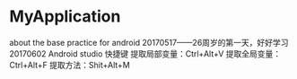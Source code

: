 # MyApplication
about the base practice for android
20170517——26周岁的第一天，好好学习
20170602
     Android studio 快捷键
          提取局部变量：Ctrl+Alt+V
          提取全局变量：Ctrl+Alt+F
          提取方法：Shit+Alt+M

